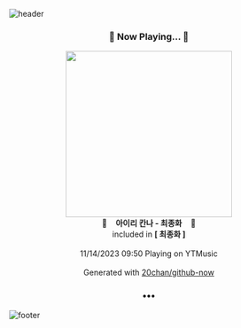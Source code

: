![header](https://capsule-render.vercel.app/api?type=wave&height=170&section=header&fontColor=090707&fontAlignX=45&fontAlignY=65&fontSize=100)

<h3 align="center">🎵 Now Playing... 🎵</h3>
<p align="center">
  <a href="https://music.youtube.com/watch?v=QXbykPTLXuc">
    <img width="300" src="https://lh3.googleusercontent.com/Q9KyEICq7ijGR999P5OT0fc_vJRCR7XmR8jgoFQFHiInZmnrQq8dUZmrJWmpuvc3CcrGv80GeJkgnKPT">
  </a>
  <br>
  🎵&nbsp&nbsp&nbsp <b>아이리 칸나 - 최종화</b> &nbsp&nbsp&nbsp🎵
  <br>
  included in <b>[ 최종화 ]</b>
  
  <br />
  <br />
  11/14/2023 09:50 Playing on YTMusic
  <br />
  <br />
  Generated with <a href="https://github.com/20chan/github-now">20chan/github-now</a>
</p>

<h3 align="center">•••</h3>

![footer](https://capsule-render.vercel.app/api?type=wave&height=150&section=footer)

